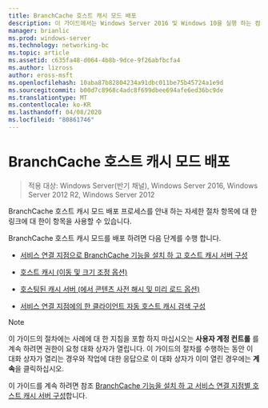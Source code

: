 ```yaml
---
title: BranchCache 호스트 캐시 모드 배포
description: 이 가이드에서는 Windows Server 2016 및 Windows 10을 실행 하는 컴퓨터에서 호스트 캐시 모드로 BranchCache를 배포 하는 방법 지침을 제공
manager: brianlic
ms.prod: windows-server
ms.technology: networking-bc
ms.topic: article
ms.assetid: c635fa48-d064-4b8b-9dce-9f26abfbcfa4
ms.author: lizross
author: eross-msft
ms.openlocfilehash: 10aba87b82804234a91dbc011be75b45724a1e9d
ms.sourcegitcommit: b00d7c8968c4adc8f699dbee694afe6ed36bc9de
ms.translationtype: MT
ms.contentlocale: ko-KR
ms.lasthandoff: 04/08/2020
ms.locfileid: "80861746"
---
```

# <a name="branchcache-hosted-cache-mode-deployment"></a>BranchCache 호스트 캐시 모드 배포

>적용 대상: Windows Server(반기 채널), Windows Server 2016, Windows Server 2012 R2, Windows Server 2012

BranchCache 호스트 캐시 모드 배포 프로세스를 안내 하는 자세한 절차 항목에 대 한 링크에 대 한이 항목을 사용할 수 있습니다.

BranchCache 호스트 캐시 모드를 배포 하려면 다음 단계를 수행 합니다.

- [서비스 연결 지점으로 BranchCache 기능을 설치 하 고 호스트 캐시 서버 구성](5-Bc-Feature-Scp.md)

- [호스트 캐시 &#40;이동 및 크기 조정 옵션&#41;](6-Bc-Move-Resize-Cache.md)

- [호스팅된 캐시 서버 &#40;에서 콘텐츠 사전 해시 및 미리 로드 옵션&#41;](7-Bc-Prehash-Preload.md)

- [서비스 연결 지점에의 한 클라이언트 자동 호스트 캐시 검색 구성](10-Bc-Client-By-Scp.md)

>[!NOTE]
>이 가이드의 절차에는 사례에 대 한 지침을 포함 하지 마십시오는 **사용자 계정 컨트롤** 를 계속 하려면 권한이 요청 대화 상자가 열립니다. 이 가이드의 절차를 수행하는 동안 이 대화 상자가 열리는 경우와 작업에 대한 응답으로 이 대화 상자가 이미 열린 경우에는 **계속**을 클릭하십시오.

이 가이드를 계속 하려면 참조 [BranchCache 기능을 설치 하 고 서비스 연결 지점별 호스트 캐시 서버 구성](5-Bc-Feature-Scp.md)합니다.